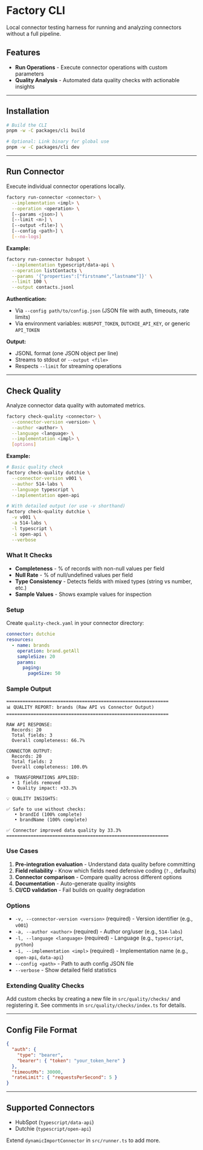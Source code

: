# Factory CLI

Local connector testing harness for running and analyzing connectors without a full pipeline.

## Features

- **Run Operations** - Execute connector operations with custom parameters
- **Quality Analysis** - Automated data quality checks with actionable insights

---

## Installation

```bash
# Build the CLI
pnpm -w -C packages/cli build

# Optional: Link binary for global use
pnpm -w -C packages/cli dev
```

---

## Run Connector

Execute individual connector operations locally.

```bash
factory run-connector <connector> \
  --implementation <impl> \
  --operation <operation> \
  [--params <json>] \
  [--limit <n>] \
  [--output <file>] \
  [--config <path>] \
  [--no-logs]
```

**Example:**

```bash
factory run-connector hubspot \
  --implementation typescript/data-api \
  --operation listContacts \
  --params '{"properties":["firstname","lastname"]}' \
  --limit 100 \
  --output contacts.jsonl
```

**Authentication:**
- Via `--config path/to/config.json` (JSON file with auth, timeouts, rate limits)
- Via environment variables: `HUBSPOT_TOKEN`, `DUTCHIE_API_KEY`, or generic `API_TOKEN`

**Output:**
- JSONL format (one JSON object per line)
- Streams to stdout or `--output <file>`
- Respects `--limit` for streaming operations

---

## Check Quality

Analyze connector data quality with automated metrics.

```bash
factory check-quality <connector> \
  --connector-version <version> \
  --author <author> \
  --language <language> \
  --implementation <impl> \
  [options]
```

**Example:**

```bash
# Basic quality check
factory check-quality dutchie \
  --connector-version v001 \
  --author 514-labs \
  --language typescript \
  --implementation open-api

# With detailed output (or use -v shorthand)
factory check-quality dutchie \
  -v v001 \
  -a 514-labs \
  -l typescript \
  -i open-api \
  --verbose
```

### What It Checks

- **Completeness** - % of records with non-null values per field
- **Null Rate** - % of null/undefined values per field
- **Type Consistency** - Detects fields with mixed types (string vs number, etc.)
- **Sample Values** - Shows example values for inspection

### Setup

Create `quality-check.yaml` in your connector directory:

```yaml
connector: dutchie
resources:
  - name: brands
    operation: brand.getAll
    sampleSize: 20
    params:
      paging:
        pageSize: 50
```

### Sample Output

```
============================================================
📊 QUALITY REPORT: brands (Raw API vs Connector Output)
============================================================

RAW API RESPONSE:
  Records: 20
  Total fields: 3
  Overall completeness: 66.7%

CONNECTOR OUTPUT:
  Records: 20
  Total fields: 2
  Overall completeness: 100.0%

⚙️  TRANSFORMATIONS APPLIED:
  • 1 fields removed
  • Quality impact: +33.3%

💡 QUALITY INSIGHTS:

✅ Safe to use without checks:
   • brandId (100% complete)
   • brandName (100% complete)

✅ Connector improved data quality by 33.3%
============================================================
```

### Use Cases

1. **Pre-integration evaluation** - Understand data quality before committing
2. **Field reliability** - Know which fields need defensive coding (`?.`, defaults)
3. **Connector comparison** - Compare quality across different options
4. **Documentation** - Auto-generate quality insights
5. **CI/CD validation** - Fail builds on quality degradation

### Options

- `-v, --connector-version <version>` (required) - Version identifier (e.g., `v001`)
- `-a, --author <author>` (required) - Author org/user (e.g., `514-labs`)
- `-l, --language <language>` (required) - Language (e.g., `typescript`, `python`)
- `-i, --implementation <impl>` (required) - Implementation name (e.g., `open-api`, `data-api`)
- `--config <path>` - Path to auth config JSON file
- `--verbose` - Show detailed field statistics

### Extending Quality Checks

Add custom checks by creating a new file in `src/quality/checks/` and registering it. See comments in `src/quality/checks/index.ts` for details.

---

## Config File Format

```json
{
  "auth": {
    "type": "bearer",
    "bearer": { "token": "your_token_here" }
  },
  "timeoutMs": 30000,
  "rateLimit": { "requestsPerSecond": 5 }
}
```

---

## Supported Connectors

- HubSpot (`typescript/data-api`)
- Dutchie (`typescript/open-api`)

Extend `dynamicImportConnector` in `src/runner.ts` to add more.
